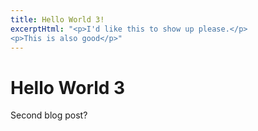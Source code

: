```yaml
---
title: Hello World 3!
excerptHtml: "<p>I'd like this to show up please.</p>
<p>This is also good</p>"
---
```

# Hello World 3

Second blog post?